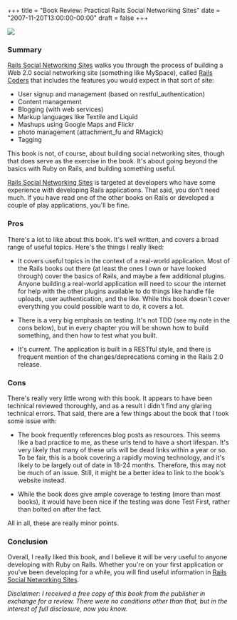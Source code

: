 +++
title = "Book Review: Practical Rails Social Networking Sites"
date = "2007-11-20T13:00:00-00:00"
draft = false
+++

![](>/assets/9781590598412.gif)

### Summary

[Rails Social Networking
Sites](http://www.amazon.com/gp/product/1590598415?ie=UTF8&tag=approachingno-20&linkCode=xm2&camp=1789&creativeASIN=1590598415)
walks you through the process of building a Web 2.0 social networking
site (something like MySpace), called [Rails
Coders](http://railscoders.net/) that includes the features you would
expect in that sort of site:

-   User signup and management (based on restful\_authentication)
-   Content management
-   Blogging (with web services)
-   Markup languages like Textile and Liquid
-   Mashups using Google Maps and Flickr
-   photo management (attachment\_fu and RMagick)
-   Tagging

This book is not, of course, about building social networking sites,
though that does serve as the exercise in the book. It's about going
beyond the basics with Ruby on Rails, and building something useful.

[Rails Social Networking
Sites](http://www.amazon.com/gp/product/1590598415?ie=UTF8&tag=approachingno-20&linkCode=xm2&camp=1789&creativeASIN=1590598415)
is targeted at developers who have some experience with developing Rails
applications. That said, you don't need much. If you have read one of
the other books on Rails or developed a couple of play applications,
you'll be fine.

### Pros

There's a lot to like about this book. It's well written, and covers a
broad range of useful topics. Here's the things I really liked:

-   It covers useful topics in the context of a real-world application.
    Most of the Rails books out there (at least the ones I own or have
    looked through) cover the basics of Rails, and maybe a few
    additional plugins. Anyone building a real-world application will
    need to scour the internet for help with the other plugins available
    to do things like handle file uploads, user authentication, and
    the like. While this book doesn't cover everything you could
    possible want to do, it covers a lot.

-   There is a very big emphasis on testing. It's not TDD (see my note
    in the cons below), but in every chapter you will be shown how to
    build something, and then how to test what you built.

-   It's current. The application is built in a RESTful style, and there
    is frequent mention of the changes/deprecations coming in the Rails
    2.0 release.

### Cons

There's really very little wrong with this book. It appears to have been
technical reviewed thoroughly, and as a result I didn't find any glaring
technical errors. That said, there are a few things about the book that
I took some issue with:

-   The book frequently references blog posts as resources. This seems
    like a bad practice to me, as these urls tend to have a
    short lifespan. It's very likely that many of these urls will be
    dead links within a year or so. To be fair, this is a book covering
    a rapidly moving technology, and it's likely to be largely out of
    date in 18-24 months. Therefore, this may not be much of an issue.
    Still, it might be a better idea to link to the book's
    website instead.

-   While the book does give ample coverage to testing (more than most
    books), it would have been nice if the testing was done Test First,
    rather than bolted on after the fact.
    
All in all, these are really minor points.

### Conclusion

Overall, I really liked this book, and I believe it will be very useful
to anyone developing with Ruby on Rails. Whether you're on your first
application or you've been developing for a while, you will find useful
information in [Rails Social Networking
Sites](http://www.amazon.com/gp/product/1590598415?ie=UTF8&tag=approachingno-20&linkCode=xm2&camp=1789&creativeASIN=1590598415).

_Disclaimer: I received a free copy of this book from the publisher in
exchange for a review. There were no conditions other than that, but in
the interest of full disclosure, now you know._


